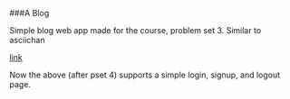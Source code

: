 ###A Blog

Simple blog web app made for the course, problem set 3. Similar to asciichan

[link](http://ablog-1202.appspot.com/)

Now the above (after pset 4) supports a simple login, signup, and logout page.
